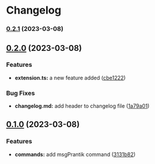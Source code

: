 # Changelog

### [0.2.1](https://github.com/prantiknoor/automated-changelog-release-2/compare/0.2.0...0.2.1) (2023-03-08)

## [0.2.0](https://github.com/prantiknoor/automated-changelog-release-2/compare/0.1.0...0.2.0) (2023-03-08)


### Features

* **extension.ts:** a new feature added ([cbe1222](https://github.com/prantiknoor/automated-changelog-release-2/commit/cbe1222aae32263453abd39eb190cfe759264e0b))


### Bug Fixes

* **changelog.md:** add header to changelog file ([1a79a01](https://github.com/prantiknoor/automated-changelog-release-2/commit/1a79a01fa7e0db552908c6c43b458ff128ae2023))

## [0.1.0](https://github.com/prantiknoor/automated-changelog-release-2/compare/0.0.2...0.1.0) (2023-03-08)


### Features

* **commands:** add msgPrantik command ([3131b82](https://github.com/prantiknoor/automated-changelog-release-2/commit/3131b8232f03c4fb2afd0daf18b3375a4f00f757))